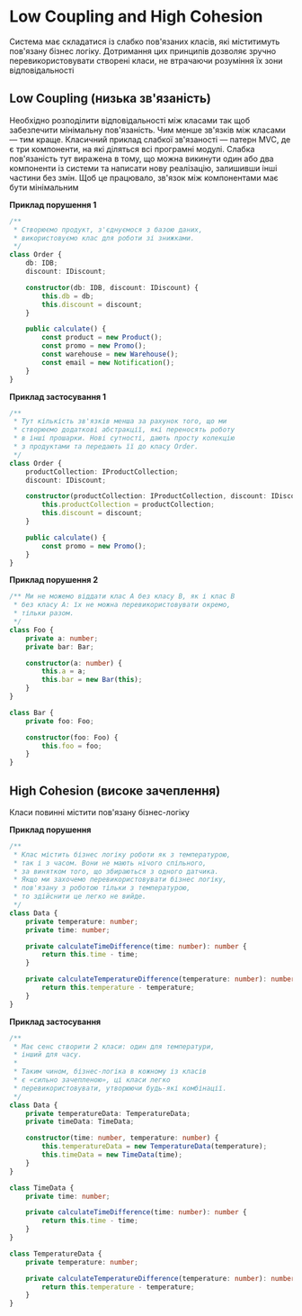 # Low Coupling and High Cohesion

Система має складатися із слабко пов'язаних класів, які міститимуть пов'язану бізнес логіку. Дотримання цих принципів дозволяє зручно перевикористовувати створені класи, не втрачаючи розуміння їх зони відповідальності

## Low Coupling (низька зв'язаність)

Необхідно розподілити відповідальності між класами так щоб забезпечити мінімальну пов'язаність. Чим менше зв'язків між класами — тим краще. Класичний приклад слабкої зв'язаності — патерн MVC, де є три компоненти, на які діляться всі програмні модулі. Слабка пов'язаність тут виражена в тому, що можна викинути один або два компоненти із системи та написати нову реалізацію, залишивши інші частини без змін. Щоб це працювало, зв'язок між компонентами має бути мінімальним

**Приклад порушення 1**

```ts
/**
 * Створюємо продукт, з'єднуємося з базою даних,
 * використовуємо клас для роботи зі знижками.
 */
class Order {
    db: IDB;
    discount: IDiscount;

    constructor(db: IDB, discount: IDiscount) {
        this.db = db;
        this.discount = discount;
    }

    public calculate() {
        const product = new Product();
        const promo = new Promo();
        const warehouse = new Warehouse();
        const email = new Notification();
    }
}
```

**Приклад застосування 1**

```ts
/**
 * Тут кількість зв'язків менша за рахунок того, що ми
 * створюємо додаткові абстракції, які переносять роботу
 * в інші прошарки. Нові сутності, дають просту колекцію
 * з продуктами та передають її до класу Order.
 */
class Order {
    productCollection: IProductCollection;
    discount: IDiscount;

    constructor(productCollection: IProductCollection, discount: IDiscount) {
        this.productCollection = productCollection;
        this.discount = discount;
    }

    public calculate() {
        const promo = new Promo();
    }
}
```

**Приклад порушення 2**

```ts
/** Ми не можемо віддати клас A без класу B, як і клас B
 * без класу A: їх не можна перевикористовувати окремо,
 * тільки разом.
 */
class Foo {
    private a: number;
    private bar: Bar;

    constructor(a: number) {
        this.a = a;
        this.bar = new Bar(this);
    }
}

class Bar {
    private foo: Foo;

    constructor(foo: Foo) {
        this.foo = foo;
    }
}
```

## High Cohesion (високе зачеплення)

Класи повинні містити пов'язану бізнес-логіку

**Приклад порушення**

```ts
/**
 * Клас містить бізнес логіку роботи як з температурою,
 * так і з часом. Вони не мають нічого спільного,
 * за винятком того, що збираються з одного датчика.
 * Якщо ми захочемо перевикористовувати бізнес логіку,
 * пов'язану з роботою тільки з температурою,
 * то здійснити це легко не вийде.
 */
class Data {
    private temperature: number;
    private time: number;

    private calculateTimeDifference(time: number): number {
        return this.time - time;
    }

    private calculateTemperatureDifference(temperature: number): number {
        return this.temperature - temperature;
    }
}
```

**Приклад застосування**

```ts
/**
 * Має сенс створити 2 класи: один для температури,
 * інший для часу.
 *
 * Таким чином, бізнес-логіка в кожному із класів
 * є «сильно зачепленою», ці класи легко
 * перевикористовувати, утворюючи будь-які комбінації.
 */
class Data {
    private temperatureData: TemperatureData;
    private timeData: TimeData;

    constructor(time: number, temperature: number) {
        this.temperatureData = new TemperatureData(temperature);
        this.timeData = new TimeData(time);
    }
}

class TimeData {
    private time: number;

    private calculateTimeDifference(time: number): number {
        return this.time - time;
    }
}

class TemperatureData {
    private temperature: number;

    private calculateTemperatureDifference(temperature: number): number {
        return this.temperature - temperature;
    }
}
```
